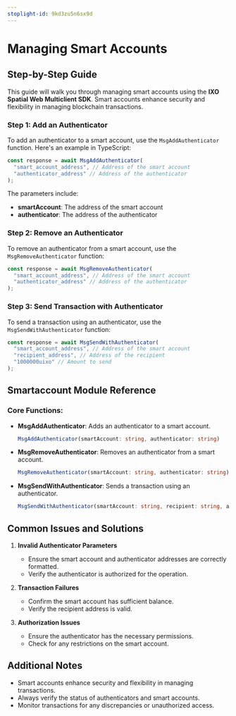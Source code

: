 ```yaml
---
stoplight-id: 9kd3zu5n6sx9d
---
```


# Managing Smart Accounts

## Step-by-Step Guide

This guide will walk you through managing smart accounts using the **IXO Spatial Web Multiclient SDK**. Smart accounts enhance security and flexibility in managing blockchain transactions.

### Step 1: Add an Authenticator

To add an authenticator to a smart account, use the `MsgAddAuthenticator` function. Here's an example in TypeScript:

```typescript
const response = await MsgAddAuthenticator(
  "smart_account_address", // Address of the smart account
  "authenticator_address" // Address of the authenticator
);
```

The parameters include:

- **smartAccount**: The address of the smart account
- **authenticator**: The address of the authenticator

### Step 2: Remove an Authenticator

To remove an authenticator from a smart account, use the `MsgRemoveAuthenticator` function:

```typescript
const response = await MsgRemoveAuthenticator(
  "smart_account_address", // Address of the smart account
  "authenticator_address" // Address of the authenticator
);
```

### Step 3: Send Transaction with Authenticator

To send a transaction using an authenticator, use the `MsgSendWithAuthenticator` function:

```typescript
const response = await MsgSendWithAuthenticator(
  "smart_account_address", // Address of the smart account
  "recipient_address", // Address of the recipient
  "1000000uixo" // Amount to send
);
```

## Smartaccount Module Reference

### Core Functions:

- **MsgAddAuthenticator**: Adds an authenticator to a smart account.

  ```typescript
  MsgAddAuthenticator(smartAccount: string, authenticator: string)
  ```

- **MsgRemoveAuthenticator**: Removes an authenticator from a smart account.

  ```typescript
  MsgRemoveAuthenticator(smartAccount: string, authenticator: string)
  ```

- **MsgSendWithAuthenticator**: Sends a transaction using an authenticator.
  ```typescript
  MsgSendWithAuthenticator(smartAccount: string, recipient: string, amount: string)
  ```

## Common Issues and Solutions

1. **Invalid Authenticator Parameters**

   - Ensure the smart account and authenticator addresses are correctly formatted.
   - Verify the authenticator is authorized for the operation.

2. **Transaction Failures**

   - Confirm the smart account has sufficient balance.
   - Verify the recipient address is valid.

3. **Authorization Issues**
   - Ensure the authenticator has the necessary permissions.
   - Check for any restrictions on the smart account.

## Additional Notes

- Smart accounts enhance security and flexibility in managing transactions.
- Always verify the status of authenticators and smart accounts.
- Monitor transactions for any discrepancies or unauthorized access.

